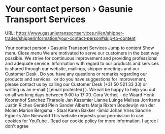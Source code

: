 # Your contact person › Gasunie Transport Services

URL: https://www.gasunietransportservices.nl/en/shipper-trader/shipperinformation/your-contact-person#skip-to-content

Your contact person › Gasunie Transport Services
Jump to content
Show menu
Close menu
We are motivated to serve our customers in the best way possible. We strive for continuous improvement and providing professional and adequate service. Information with regard to our products and services is shared through our website, mailings,
shipper
meetings and our
Customer Desk
.
Do you have any questions or remarks regarding our products and services,  or do you have suggestions for improvement, please contact us by calling our
Customer Desk
(+31 50 521 33 33) or writing us an e-mail (
[email protected]
).
We will be happy to help you out on all working days between 9:00 to 17:00.
Cora Verheij - de Waard
Henk Koorenhof
Sanchez Titarsole
Jan Kazemier
Lianne Luinge
Melissa Jorritsma
Justin Riches
Gerald Plein
Sander Alberts
Marja Rixten
Boudewijn van der Molen
Marion Bergsma - Staal
Karen Bakker -Smid
Johan Vries
Sandrie Egberts
Alie Nieuwold
This website requests your permission to use cookies for
YouTube
. Read our
cookie policy
for more information.
I agree
I don't agree